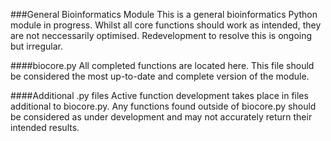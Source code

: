 ###General Bioinformatics Module
This is a general bioinformatics Python module in progress. Whilst all core functions should work as intended, they are not neccessarily optimised. Redevelopment to resolve this is ongoing but irregular.

####biocore.py
All completed functions are located here. This file should be considered the most up-to-date and complete version of the module.

####Additional .py files
Active function development takes place in files additional to biocore.py. Any functions found outside of biocore.py should be considered as under development and may not accurately return their intended results.
